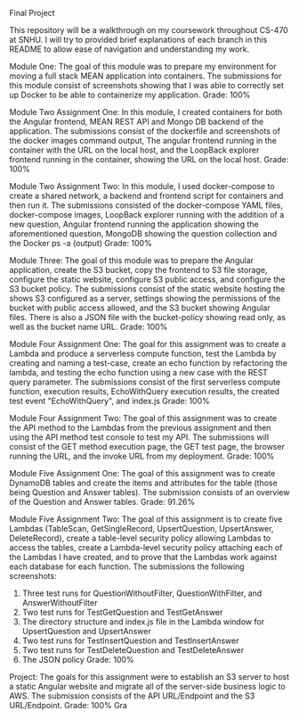 Final Project

This repository will be a walkthrough on my coursework throughout CS-470 at SNHU. I will try to provided brief explanations of each branch in this README to allow ease of navigation and understanding my work.

Module One:
The goal of this module was to prepare my environment for moving a full stack MEAN application into containers. The submissions for this module consist of screenshots showing that I was able to correctly set up Docker to be able to containerize my application.
Grade: 100%

Module Two Assignment One:
In this module, I created containers for both the Angular frontend, MEAN REST API and Mongo DB backend of the application. The submissions consist of the dockerfile and screenshots of the docker images command output, The angular frontend running in the container with the URL on the local host, and the LoopBack explorer frontend running in the container, showing the URL on the local host.
Grade: 100%

Module Two Assignment Two:
In this module, I used docker-compose to create a shared network, a backend and frontend script for containers and then run it. The submissions consisted of the docker-compose YAML files, docker-compose images, LoopBack explorer running with the addition of a new question, Angular frontend running the application showing the aforementioned question, MongoDB showing the question collection and the Docker ps -a (output)
Grade: 100%

Module Three:
The goal of this module was to prepare the Angular application, create the S3 bucket, copy the frontend to S3 file storage, configure the static website, configure S3 public access, and configure the S3 bucket policy. The submissions consist of the static website hosting the shows S3 configured as a server, settings showing the permissions of the bucket with public access allowed, and the S3 bucket showing Angular files. There is also a JSON file with the bucket-policy showing read only, as well as the bucket name URL.
Grade: 100%

Module Four Assignment One:
The goal for this assignment was to create a Lambda and produce a serverless compute function, test the Lambda by creating and naming a test-case, create an echo function by refactoring the lambda, and testing the echo function using a new case with the REST query parameter. The submissions consist of the first serverless compute function, execution results, EchoWithQuery execution results, the created test event "EchoWithQuery", and index.js
Grade: 100%

Module Four Assignment Two:
The goal of this assignment was to create the API method to the Lambdas from the previous assignment and then using the API method test console to test my API. The submissions will consist of the GET method execution page, the GET test page, the browser running the URL, and the invoke URL from my deployment.
Grade: 100%

Module Five Assignment One:
The goal of this assignment was to create DynamoDB tables and create the items and attributes for the table (those being Question and Answer tables). The submission consists of an overview of the Question and Answer tables.
Grade: 91.26%

Module Five Assignment Two:
The goal of this assignment is to create five Lambdas (TableScan, GetSingleRecord, UpsertQuestion, UpsertAnswer, DeleteRecord), create a table-level security policy allowing Lambdas to access the tables, create a Lambda-level security policy attaching each of the Lambdas I have created, and to prove that the Lambdas work against each database for each function. The submissions the following screenshots:
  1) Three test runs for QuestionWithoutFilter, QuestionWithFilter, and AnswerWithoutFilter
  2) Two test runs for TestGetQuestion and TestGetAnswer
  3) The directory structure and index.js file in the Lambda window for UpsertQuestion and UpsertAnswer
  4) Two test runs for TestInsertQuestion and TestInsertAnswer
  5) Two test runs for TestDeleteQuestion and TestDeleteAnswer
  6) The JSON policy
Grade: 100%

Project:
The goals for this assignment were to establish an S3 server to host a static Angular website and migrate all of the server-side business logic to AWS. The submission consists of the API URL/Endpoint and the S3 URL/Endpoint.
Grade: 100%
Gra
